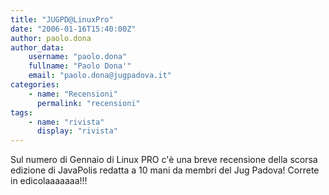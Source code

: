 ```yaml
---
title: "JUGPD@LinuxPro"
date: "2006-01-16T15:40:00Z"
author: paolo.dona
author_data:
    username: "paolo.dona"
    fullname: "Paolo Dona'"
    email: "paolo.dona@jugpadova.it"
categories:
    - name: "Recensioni"
      permalink: "recensioni"
tags:
    - name: "rivista"
      display: "rivista"
---
```

Sul numero di Gennaio di Linux PRO c'&egrave; una breve recensione della scorsa edizione di JavaPolis redatta a 10 mani da membri del Jug Padova!
Correte in edicolaaaaaaa!!!

